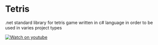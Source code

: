 # Tetris
.net standard library for tetris game written in c# language in order to be used in varies project types



[![Watch on youtube](https://img.youtube.com/vi/14DxJTtUJEA/maxresdefault.jpg)](https://www.youtube.com/watch?v=14DxJTtUJEA "Watch on youtube")
